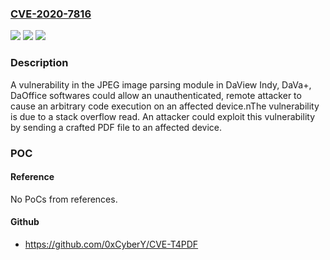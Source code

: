 ### [CVE-2020-7816](https://cve.mitre.org/cgi-bin/cvename.cgi?name=CVE-2020-7816)
![](https://img.shields.io/static/v1?label=Product&message=DaView%20Indy%2C%20DaVA%2B%2C%20DaOffice&color=blue)
![](https://img.shields.io/static/v1?label=Version&message=%3C%3D%20v8.995%20&color=brighgreen)
![](https://img.shields.io/static/v1?label=Vulnerability&message=Stack-based%20Buffer%20Overflow&color=brighgreen)

### Description

A vulnerability in the JPEG image parsing module in DaView Indy, DaVa+, DaOffice softwares could allow an unauthenticated, remote attacker to cause an arbitrary code execution on an affected device.nThe vulnerability is due to a stack overflow read. An attacker could exploit this vulnerability by sending a crafted PDF file to an affected device.

### POC

#### Reference
No PoCs from references.

#### Github
- https://github.com/0xCyberY/CVE-T4PDF

